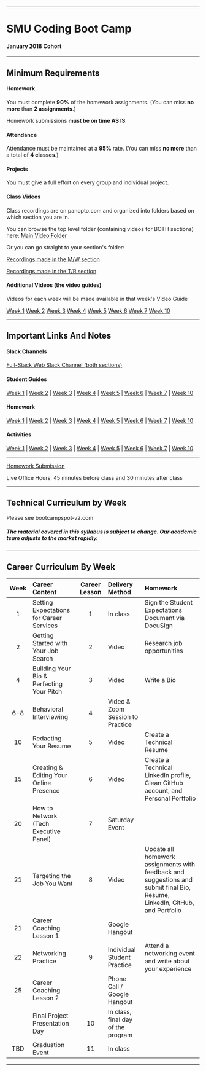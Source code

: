 -----------------------------------------
# SMU Coding Boot Camp

#### January 2018 Cohort 


-----------------------------------------


## Minimum Requirements


#### Homework


You must complete **90%** of the homework assignments. (You can miss **no more** than **2 assignments**.)


Homework submissions **must be on time AS IS**. 


#### Attendance


Attendance must be maintained at a **95%** rate. (You can miss **no more** than a total of **4 classes**.)


#### Projects


You must give a full effort on every group and individual project.


#### Class Videos

Class recordings are on panopto.com and organized into folders based on which section you are in.

You can browse the top level folder (containing videos for BOTH sections) here:
[Main Video Folder](https://codingbootcamp.hosted.panopto.com/Panopto/Pages/Sessions/List.aspx?folderID=78b66bce-e3ee-40e1-9180-edb24d8f411f)

Or you can go straight to your section's folder:

[Recordings made in the M/W section](https://codingbootcamp.hosted.panopto.com/Panopto/Pages/Sessions/List.aspx?folderID=a7182c05-2c8f-41ed-9d8a-a86d0112a6bb)

[Recordings made in the T/R section](https://codingbootcamp.hosted.panopto.com/Panopto/Pages/Sessions/List.aspx?folderID=d623fb7f-c667-4636-b61d-a86b0027c690)

#### Additional Videos (the video guides)
Videos for each week will be made available in that week's Video Guide 

[Week 1](02-lesson-plans/part-time/01-Week/VideoGuide.md)
[Week 2](02-lesson-plans/part-time/02-Week/VideoGuide.md)
[Week 3](02-lesson-plans/part-time/03-Week/VideoGuide.md)
[Week 4](02-lesson-plans/part-time/04-Week/VideoGuide.md)
[Week 5](02-lesson-plans/part-time/05-Week/VideoGuide.md)
[Week 6](02-lesson-plans/part-time/06-Week/VideoGuide.md)
[Week 7](02-lesson-plans/part-time/07-Week/VideoGuide.md)
[Week 10](02-lesson-plans/part-time/10-Week/VideoGuide.md)

-----------------------------------------


## Important Links And Notes

#### Slack Channels
[Full-Stack Web Slack Channel (both sections)](https://smujan18cohort.slack.com/messages/C8WKRP3UM)

#### Student Guides
[Week 1](02-lesson-plans/part-time/01-Week/StudentGuide.md) | 
[Week 2](02-lesson-plans/part-time/02-Week/StudentGuide.md) | 
[Week 3](02-lesson-plans/part-time/03-Week/StudentGuide.md) | 
[Week 4](02-lesson-plans/part-time/04-Week/StudentGuide.md) | 
[Week 5](02-lesson-plans/part-time/05-Week/StudentGuide.md) | 
[Week 6](02-lesson-plans/part-time/06-Week/StudentGuide.md) | 
[Week 7](02-lesson-plans/part-time/07-Week/StudentGuide.md) | 
[Week 10](02-lesson-plans/part-time/10-Week/StudentGuide.md)

#### Homework
[Week 1](01-Class-Content/01-html-git-css/02-Homework) | 
[Week 2](01-Class-Content/02-css-bootstrap/02-Homework) | 
[Week 3](01-Class-Content/03-javascript/02-Homework) | 
[Week 4](01-Class-Content/04-jquery/02-Homework) | 
[Week 5](01-Class-Content/05-timers/02-Homework) | 
[Week 6](01-Class-Content/06-ajax/02-Homework) | 
[Week 7](01-Class-Content/07-firebase/02-Homework) | 
[Week 10](01-Class-Content/10-nodejs/02-Homework)

#### Activities
[Week 1](01-Class-Content/01-html-git-css/01-Activities) | 
[Week 2](01-Class-Content/02-css-bootstrap/01-Activities) | 
[Week 3](01-Class-Content/03-javascript/01-Activities) | 
[Week 4](01-Class-Content/04-jquery/01-Activities) | 
[Week 5](01-Class-Content/05-timers/01-Activities) | 
[Week 6](01-Class-Content/06-ajax/01-Activities) | 
[Week 7](01-Class-Content/07-firebase/01-Activities) | 
[Week 10](01-Class-Content/10-nodejs/01-Activities)

-----------------------------------------


[Homework Submission](http://bootcampspot-v2.com)


Live Office Hours: 45 minutes before class and 30 minutes after class


-----------------------------------------
## Technical Curriculum by Week

Please see bootcampspot-v2.com

##### The material covered in this syllabus is subject to change. Our academic team adjusts to the market rapidly.

-----------------------------------------
## Career Curriculum By Week

| Week  | Career Content | Career Lesson | Delivery Method | Homework |
| :---: | :--------------| :------------:| :-------------- |:---------| 
| 1   | Setting Expectations for Career Services  | 1  | In class                           | Sign the Student Expectations Document via DocuSign                                                                          |
| 2   | Getting Started with Your Job Search      | 2  | Video                              | Research job opportunities                                                                                                   |
| 4   | Building Your Bio & Perfecting Your Pitch | 3  | Video                              | Write a Bio                                                                                                                  |
| 6-8 | Behavioral Interviewing                   | 4  | Video & Zoom Session to Practice   |                                                                                                                              |
| 10  | Redacting Your Resume                     | 5  | Video                              | Create a Technical Resume                                                                                                    |
| 15  | Creating & Editing Your Online Presence   | 6  | Video                              | Create a Technical LinkedIn profile, Clean GitHub account, and Personal Portfolio                                            |
| 20  | How to Network (Tech Executive Panel)     | 7  | Saturday Event                     |                                                                                                                              |
| 21  | Targeting the Job You Want                | 8  | Video                              | Update all homework assignments with feedback and suggestions and submit final Bio, Resume, LinkedIn, GitHub, and Portfolio  |
| 21  | Career Coaching Lesson 1                  |    | Google Hangout                     |                                                                                                                              |
| 22  | Networking Practice                       | 9  | Individual Student Practice        | Attend a networking event and write about your experience                                                                    |
| 25  | Career Coaching Lesson 2                  |    | Phone Call / Google Hangout        |                                                                                                                              |
|     | Final Project Presentation Day            | 10 | In class, final day of the program |                                                                                                                              | 
| TBD | Graduation Event                          | 11 | In class                           |                                                                                                                              | 

-----------------------------------------



